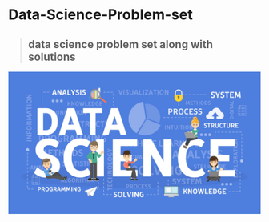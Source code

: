 # Data-Science-Problem-set
> ## data science problem set along with solutions 
![](./DataScience.jpg)
